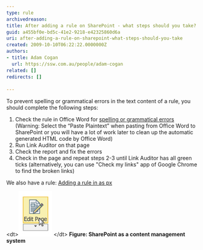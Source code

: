 ```yaml
---
type: rule
archivedreason: 
title: After adding a rule on SharePoint - what steps should you take?
guid: a455bf0e-bd5c-41e2-9218-e42325860d6a
uri: after-adding-a-rule-on-sharepoint-what-steps-should-you-take
created: 2009-10-10T06:22:22.0000000Z
authors:
- title: Adam Cogan
  url: https://ssw.com.au/people/adam-cogan
related: []
redirects: []

---
```


To prevent spelling or grammatical errors in the text content of a rule, you should complete the following steps:

1. Check the rule in Office Word for [spelling or grammatical errors](http://www.ssw.com.au/ssw/standards/rules/RulesToBetterTechnicalDocumentation.aspx#WordSpellingAndGrammarChecker) (Warning: Select the “Paste Plaintext” when pasting from Office Word to SharePoint or you will have a lot of work later to clean up the automatic generated HTML code by Office Word)
2. Run Link Auditor on that page
3. Check the report and fix the errors
4. Check in the page and repeat steps 2-3 until Link Auditor has all green ticks (alternatively, you can use "Check my links" app of Google Chrome to find the broken links)

We also have a rule: [Adding a rule in as px](http://www.ssw.com.au/ssw/Standards/Rules/RulesToBetterWebsitesDevelopment.aspx#StepsAfterAddRuleOnAspxPage) <dl> &lt;dt&gt;<img src="SPedit.jpg" class="ms-rteCustom-ImageArea" alt=""> &lt;/dt&gt;  <strong>Figure: SharePoint as a content management system</strong> </dl>
<!--endintro-->

